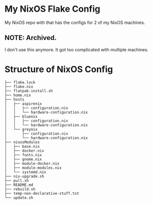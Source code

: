 # My NixOS Flake Config
My NixOS repo with that has the configs for 2 of my NixOS machines.

## NOTE: Archived.
I don't use this anymore. It got too complicated with multiple machines.

# Structure of NixOS Config

```.
├── flake.lock
├── flake.nix
├── flatpak-install.sh
├── home.nix
├── hosts
│   ├── aspirenix
│   │   ├── configuration.nix
│   │   └── hardware-configuration.nix
│   ├── bluenix
│   │   ├── configuration.nix
│   │   └── hardware-configuration.nix
│   └── greynix
│       ├── configuration.nix
│       └── hardware-configuration.nix
├── nixosModules
│   ├── base.nix
│   ├── docker.nix
│   ├── fonts.nix
│   ├── gnome.nix
│   ├── module-docker.nix
│   ├── module-modules.nix
│   └── systemd.nix
├── nix-upgrade.sh
├── pull.sh
├── README.md
├── rebuild.sh
├── temp-non-declarative-stuff.txt
└── update.sh
```

